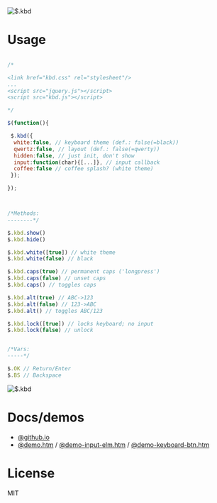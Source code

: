 <img src="https://mntn-dev.github.io/kbd/kbd.gif" alt="$.kbd"/>

# Usage

```js

/*

<link href="kbd.css" rel="stylesheet"/>
...
<script src="jquery.js"></script>
<script src="kbd.js"></script>

*/

$(function(){

 $.kbd({
  white:false, // keyboard theme (def.: false(=black))
  qwertz:false, // layout (def.: false(=qwerty))
  hidden:false, // just init, don't show
  input:function(char){[...]}, // input callback
  coffee:false // coffee splash? (white theme)
 });

});



/*Methods:
--------*/

$.kbd.show()
$.kbd.hide() 

$.kbd.white([true]) // white theme
$.kbd.white(false) // black

$.kbd.caps(true) // permanent caps ('longpress')
$.kbd.caps(false) // unset caps
$.kbd.caps() // toggles caps

$.kbd.alt(true) // ABC->123 
$.kbd.alt(false) // 123->ABC
$.kbd.alt() // toggles ABC/123

$.kbd.lock([true]) // locks keyboard; no input
$.kbd.lock(false) // unlock


/*Vars:
-----*/

$.OK // Return/Enter
$.BS // Backspace

```

<img src="https://mntn-dev.github.io/kbd/kbd-w.png" alt="$.kbd"/>


# Docs/demos
* <a href="https://mntn-dev.github.io/kbd/" target="_blank">@github.io</a>
* <a href="https://rawgit.com/mntn-dev/kbd/master/demo.htm" target="_blank">@demo.htm</a> / <a href="https://rawgit.com/mntn-dev/kbd/master/demo-input-elm.htm" target="_blank">@demo-input-elm.htm</a> / <a href="https://rawgit.com/mntn-dev/kbd/master/demo-keyboard-btn" target="_blank">@demo-keyboard-btn.htm</a>


# License
MIT

